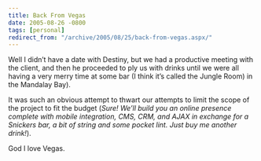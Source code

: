 ```yaml
---
title: Back From Vegas
date: 2005-08-26 -0800
tags: [personal]
redirect_from: "/archive/2005/08/25/back-from-vegas.aspx/"
---
```


Well I didn’t have a date with Destiny, but we had a productive meeting
with the client, and then he proceeded to ply us with drinks until we
were all having a very merry time at some bar (I think it’s called the
Jungle Room) in the Mandalay Bay).

It was such an obvious attempt to thwart our attempts to limit the scope
of the project to fit the budget (*Sure! We’ll build you an online
presence complete with mobile integration, CMS, CRM, and AJAX in
exchange for a Snickers bar, a bit of string and some pocket lint. Just
buy me another drink!*).

God I love Vegas.


